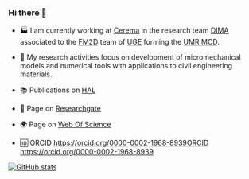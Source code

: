 ### Hi there 👋

- 🏭 I am currently working at [Cerema](https://www.cerema.fr/en) in the research team [DIMA](https://www.cerema.fr/en/innovation-recherche/recherche/equipes/dima-durability-innovation-and-recovery-alternative) associated to the [FM2D](https://fm2d.univ-gustave-eiffel.fr/) team of [UGE](https://www.univ-gustave-eiffel.fr/en/) forming the [UMR MCD](https://www.cerema.fr/fr/presse/dossier/cerema-universite-gustave-eiffel-creent-unite-mixte).

- 🔬 My research activities focus on development of micromechanical models and numerical tools with applications to civil engineering materials.

- 📚 Publications on [HAL](https://hal.archives-ouvertes.fr/search/index/?q=%2A&authIdHal_s=jfbarthelemy)

- 🚪 Page on [Researchgate](https://www.researchgate.net/profile/Jean-Francois_Barthelemy)

- 🌍 Page on [Web Of Science](https://www.webofscience.com/wos/author/record/449919)

- 🆔 ORCID https://orcid.org/0000-0002-1968-8939ORCID https://orcid.org/0000-0002-1968-8939

[![GitHub stats](https://github-readme-stats.vercel.app/api?username=jfbarthelemy&count_private=true&show_icons=true&theme=midnight-purple)](https://github.com/anuraghazra/github-readme-stats)

<!--
**jfbarthelemy/jfbarthelemy** is a ✨ _special_ ✨ repository because its `README.md` (this file) appears on your GitHub profile.

Here are some ideas to get you started:

- 🔭 I’m currently working on ...
- 🌱 I’m currently learning ...
- 👯 I’m looking to collaborate on ...
- 🤔 I’m looking for help with ...
- 💬 Ask me about ...
- 📫 How to reach me: ...
- 😄 Pronouns: ...
- ⚡ Fun fact: ...
-->
